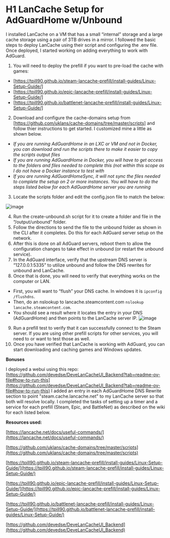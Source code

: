 # H1 **LanCache Setup for AdGuardHome w/Unbound**

I installed LanCache on a VM that has a small “internal” storage and a large cache storage using a pair of 3TB drives in a mirror. I followed the basic steps to deploy LanCache using their script and configuring the .env file. Once deployed, I started working on adding everything to work with AdGuard.

1. You will need to deploy the prefill if you want to pre-load the cache with games:
  - [https://tpill90.github.io/steam-lancache-prefill/install-guides/Linux-Setup-Guide/]
  - [https://tpill90.github.io/epic-lancache-prefill/install-guides/Linux-Setup-Guide/]
  - [https://tpill90.github.io/battlenet-lancache-prefill/install-guides/Linux-Setup-Guide/]
2. Download and configure the cache-domains setup from [https://github.com/uklans/cache-domains/tree/master/scripts] and follow thier instructions to get started. I customized mine a little as shown below.
  - *If you are running AdGuardHome in an LXC or VM and not in Docker, you can download and run the scripts there to make it easier to copy the scripts output files*
  - *If you are running AdGuardHome in Docker, you will have to get access to the folders and files needed to complete this (not within this scope as I do not have a Docker instance to test with*
  - *If you are running AdGuardHomeSync, it will not sync the files needed to complete the setup on 2 or more instances. You will have to do the steps listed below for each AdGuardHome server you are running*
3. Locate the scripts folder and edit the config.json file to match the below:

![image](https://github.com/user-attachments/assets/1e40ac9b-cd64-4198-87ab-d12eb6fb4b3c)

4. Run the create-unbound.sh script for it to create a folder and file in the “/output/unbound” folder.
5. Follow the directions to send the file to the unbound folder as shown in the CLI after it completes. Do this for each AdGuard server setup on the network.
6. After this is done on all AdGuard servers, reboot them to allow the configuration changes to take effect in unbound (or restart the unbound service).
7. In the AdGuard interface, verify that the upstream DNS server is “127.0.0.1:5335” to utilize unbound and follow the DNS rewrites for unbound and LanCache.
8. Once that is done, you will need to verify that everything works on the computer or LAN.
  - First, you will want to “flush” your DNS cache. In windows it is `ipconfig /flushdns`.
  - Then, do an nslookup to lancache.steamcontent.com `nslookup lancache.steamcontent.com`.
  - You should see a result where it locates the entry in your DNS (AdGuardHome) and then points to the LanCache server IP.
    ![image](https://github.com/user-attachments/assets/0ccbeb5b-3fba-4ccc-a00a-3f96132218c7)


9. Run a prefill test to verify that it can successfully connect to the Steam server. If you are using other prefill scripts for other services, you will need to or want to test those as well.
10. Once you have verified that LanCache is working with AdGuard, you can start downloading and caching games and Windows updates.



**Bonuses**

I deployed a webui using this repo: [https://github.com/devedse/DeveLanCacheUI_Backend?tab=readme-ov-file#how-to-run-this](https://github.com/devedse/DeveLanCacheUI_Backend?tab=readme-ov-file#how-to-run-this)
I added an entry in each AdGuardHome DNS Rewrite section to point "steam.cache.lancache.net" to my LanCache server so that both will resolve locally.
I completed the tasks of setting up a timer and a service for each prefill (Steam, Epic, and BattleNet) as described on the wiki for each listed below.



**Resources used:**

[https://lancache.net/docs/useful-commands/](https://lancache.net/docs/useful-commands/)

[https://github.com/uklans/cache-domains/tree/master/scripts](https://github.com/uklans/cache-domains/tree/master/scripts)

[https://tpill90.github.io/steam-lancache-prefill/install-guides/Linux-Setup-Guide/](https://tpill90.github.io/steam-lancache-prefill/install-guides/Linux-Setup-Guide/)

[https://tpill90.github.io/epic-lancache-prefill/install-guides/Linux-Setup-Guide/](https://tpill90.github.io/epic-lancache-prefill/install-guides/Linux-Setup-Guide/)

[https://tpill90.github.io/battlenet-lancache-prefill/install-guides/Linux-Setup-Guide/](https://tpill90.github.io/battlenet-lancache-prefill/install-guides/Linux-Setup-Guide/)

[https://github.com/devedse/DeveLanCacheUI_Backend](https://github.com/devedse/DeveLanCacheUI_Backend)
